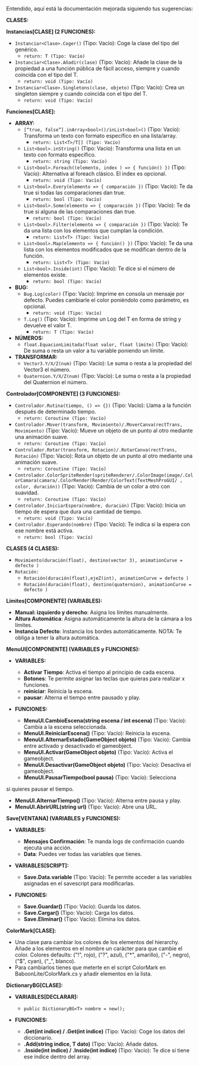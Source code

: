 Entendido, aquí está la documentación mejorada siguiendo tus sugerencias:

**CLASES:**

**Instancias[CLASE] (2 FUNCIONES):**
- `Instanciar<Clase>.Coger()` (Tipo: Vacío): Coge la clase del tipo del genérico.
  - `return: T (Tipo: Vacío)`
- `Instanciar<Clase>.Añadir(clase)` (Tipo: Vacío): Añade la clase de la propiedad a una función pública de fácil acceso, siempre y cuando coincida con el tipo del T.
  - `return: void (Tipo: Vacío)`
- `Instanciar<Clase>.Singletons(clase, objeto)` (Tipo: Vacío): Crea un singleton siempre y cuando coincida con el tipo del T.
  - `return: void (Tipo: Vacío)`

**Funciones[CLASE]:**
- **ARRAY:**
  - `[“true, false”].inArray<bool>()/inList<bool>()` (Tipo: Vacío): Transforma un texto con formato específico en una lista/array.
    - `return: List<T>/T[] (Tipo: Vacío)`
  - `List<bool>.inString()` (Tipo: Vacío): Transforma una lista en un texto con formato específico.
    - `return: string (Tipo: Vacío)`
  - `List<bool>.Foreach((elemento, index ) => { función() })` (Tipo: Vacío): Alternativa al foreach clásico. El index es opcional.
    - `return: void (Tipo: Vacío)`
  - `List<bool>.Every(elemento => { comparación })` (Tipo: Vacío): Te da true si todas las comparaciones dan true.
    - `return: bool (Tipo: Vacío)`
  - `List<bool>.Some(elemento => { comparación })` (Tipo: Vacío): Te da true si alguna de las comparaciones dan true.
    - `return: bool (Tipo: Vacío)`
  - `List<bool>.Filter(elemento => { comparación })` (Tipo: Vacío): Te da una lista con los elementos que cumplan la condición.
    - `return: List<T> (Tipo: Vacío)`
  - `List<bool>.Map(elemento => { función() })` (Tipo: Vacío): Te da una lista con los elementos modificados que se modifican dentro de la función.
    - `return: List<T> (Tipo: Vacío)`
  - `List<bool>.Inside(int)` (Tipo: Vacío): Te dice si el número de elementos existe.
    - `return: bool (Tipo: Vacío)`
- **BUG:**
  - `Bug.Log(color)` (Tipo: Vacío): Imprime en consola un mensaje por defecto. Puedes cambiarle el color poniéndolo como parámetro, es opcional.
    - `return: void (Tipo: Vacío)`
  - `T.Log()` (Tipo: Vacío): Imprime un Log del T en forma de string y devuelve el valor T.
    - `return: T (Tipo: Vacío)`
- **NÚMEROS:**
  - `float.EquacionLimitada(float valor, float límite)` (Tipo: Vacío): De suma o resta un valor a tu variable poniendo un límite.
- **TRANSFORMAR:**
  - `Vector3.Y/X/Z(num)` (Tipo: Vacío): Le suma o resta a la propiedad del Vector3 el número.
  - `Quaternion.Y/X/Z(num)` (Tipo: Vacío): Le suma o resta a la propiedad del Quaternion el número.

**Controlador[COMPONENTE] (3 FUNCIONES):**
- `Controlador.Rutina(tiempo, () => {})` (Tipo: Vacío): Llama a la función después de determinado tiempo.
  - `return: Coroutine (Tipo: Vacío)`
- `Controlador.Mover(transform, Movimiento)/.MoverCanva(rectTrans, Movimiento)` (Tipo: Vacío): Mueve un objeto de un punto al otro mediante una animación suave.
  - `return: Coroutine (Tipo: Vacío)`
- `Controlador.Rotar(transform, Rotacion)/.RotarCanva(rectTrans, Rotación)` (Tipo: Vacío): Rota un objeto de un punto al otro mediante una animación suave.
  - `return: Coroutine (Tipo: Vacío)`
- `Controlador.ColorSpriteRender(spriteRenderer/.ColorImage(image/.ColorCamara(camara/.ColorRender(Render/ColorText(TextMeshProGUI/ , color, duración))` (Tipo: Vacío): Cambia de un color a otro con suavidad.
  - `return: Coroutine (Tipo: Vacío)`
- `Controlador.IniciarEspera(nombre, duración)` (Tipo: Vacío): Inicia un tiempo de espera que dura una cantidad de tiempo.
  - `return: void (Tipo: Vacío)`
- `Controlador.Esperando(nombre)` (Tipo: Vacío): Te indica si la espera con ese nombre está activa.
  - `return: bool (Tipo: Vacío)`

**CLASES (4 CLASES):**
- `Movimiento(duración(float), destino(vector 3), animationCurve = defecto )`
- `Rotación:`
  - `Rotación(duración(float),ejeZ(int), animationCurve = defecto )`
  - `Rotación(duración(float), destino(quaternion), animationCurve = defecto )`

**Límites[COMPONENTE] (VARIABLES):**
- **Manual: izquierdo y derecho**: Asigna los límites manualmente.
- **Altura Automática**: Asigna automáticamente la altura de la cámara a los límites.
- **Instancia Defecto**: Instancia los bordes automáticamente. NOTA: Te obliga a tener la altura automática.

**MenuUI[COMPONENTE] (VARIABLES y FUNCIONES):**
- **VARIABLES:**
  - **Activar Tiempo**: Activa el tiempo al principio de cada escena.
  - **Botones**: Te permite asignar las teclas que quieras para realizar x funciones.
  - **reiniciar**: Reinicia la escena.
  - **pausar**: Alterna el tiempo entre pausado y play.

- **FUNCIONES:**
  - **MenuUI.CambioEscena(string escena / int escena)** (Tipo: Vacío): Cambia a la escena seleccionada.
  - **MenuUI.ReiniciarEscena()** (Tipo: Vacío): Reinicia la escena.
  - **MenuUI.AlternarEstado(GameObject objeto)** (Tipo: Vacío): Cambia entre activado y desactivado el gameobject.
  - **MenuUI.Activar(GameObject objeto)** (Tipo: Vacío): Activa el gameobject.
  - **MenuUI.Desactivar(GameObject objeto)** (Tipo: Vacío): Desactiva el gameobject.
  - **MenuUI.PausarTiempo(bool pausa)** (Tipo: Vacío): Selecciona

 si quieres pausar el tiempo.
  - **MenuUI.AlternarTiempo()** (Tipo: Vacío): Alterna entre pausa y play.
  - **MenuUI.AbrirURL(string url)** (Tipo: Vacío): Abre una URL.

**Save[VENTANA] (VARIABLES y FUNCIONES):**
- **VARIABLES:**
  - **Mensajes Confirmación**: Te manda logs de confirmación cuando ejecuta una acción.
  - **Data**: Puedes ver todas las variables que tienes.

- **VARIABLES[SCRIPT]:**
  - **Save.Data.variable** (Tipo: Vacío): Te permite acceder a las variables asignadas en el savescript para modificarlas.

- **FUNCIONES:**
  - **Save.Guardar()** (Tipo: Vacío): Guarda los datos.
  - **Save.Cargar()** (Tipo: Vacío): Carga los datos.
  - **Save.Eliminar()** (Tipo: Vacío): Elimina los datos.

**ColorMark[CLASE]:**
- Una clase para cambiar los colores de los elementos del hierarchy. Añade a los elementos en el nombre un carácter para que cambie el color. Colores defaults: ("!", rojo), ("?", azul), ("*", amarillo), ("-", negro), ("$", cyan), (“_”, blanco).
- Para cambiarlos tienes que meterte en el script ColorMark en BaboonLite/ColorMark.cs y añadir elementos en la lista.

**DictionaryBG[CLASE]:**
- **VARIABLES[DECLARAR]:**
  - `public DictionaryBG<T> nombre = new();`

- **FUNCIONES:**
  - **.Get(int indice) / .Get(int indice)** (Tipo: Vacío): Coge los datos del diccionario.
  - **.Add(string indice, T dato)** (Tipo: Vacío): Añade datos.
  - **.Inside(int indice) / .Inside(int indice)** (Tipo: Vacío): Te dice si tiene ese índice dentro del array.
